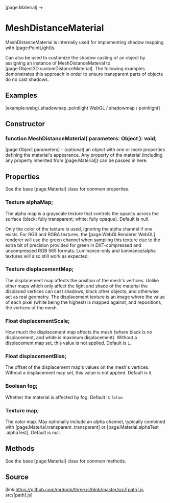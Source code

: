 [page:Material] →

# MeshDistanceMaterial

MeshDistanceMaterial is internally used for implementing shadow mapping with
[page:PointLight]s.  
  
Can also be used to customize the shadow casting of an object by assigning an
instance of MeshDistanceMaterial to [page:Object3D.customDistanceMaterial].
The following examples demonstrates this approach in order to ensure
transparent parts of objects do no cast shadows.

## Examples

[example:webgl_shadowmap_pointlight WebGL / shadowmap / pointlight]

## Constructor

###  function MeshDistanceMaterial( parameters: Object ): void;

[page:Object parameters] - (optional) an object with one or more properties
defining the material's appearance. Any property of the material (including
any property inherited from [page:Material]) can be passed in here.

## Properties

See the base [page:Material] class for common properties.

###  Texture alphaMap;

The alpha map is a grayscale texture that controls the opacity across the
surface (black: fully transparent; white: fully opaque). Default is null.  
  
Only the color of the texture is used, ignoring the alpha channel if one
exists. For RGB and RGBA textures, the [page:WebGLRenderer WebGL] renderer
will use the green channel when sampling this texture due to the extra bit of
precision provided for green in DXT-compressed and uncompressed RGB 565
formats. Luminance-only and luminance/alpha textures will also still work as
expected.

###  Texture displacementMap;

The displacement map affects the position of the mesh's vertices. Unlike other
maps which only affect the light and shade of the material the displaced
vertices can cast shadows, block other objects, and otherwise act as real
geometry. The displacement texture is an image where the value of each pixel
(white being the highest) is mapped against, and repositions, the vertices of
the mesh.

###  Float displacementScale;

How much the displacement map affects the mesh (where black is no
displacement, and white is maximum displacement). Without a displacement map
set, this value is not applied. Default is `1`.

###  Float displacementBias;

The offset of the displacement map's values on the mesh's vertices. Without a
displacement map set, this value is not applied. Default is `0`.

###  Boolean fog;

Whether the material is affected by fog. Default is `false`.

###  Texture map;

The color map. May optionally include an alpha channel, typically combined
with [page:Material.transparent .transparent] or [page:Material.alphaTest
.alphaTest]. Default is null.

## Methods

See the base [page:Material] class for common methods.

## Source

[link:https://github.com/mrdoob/three.js/blob/master/src/[path].js
src/[path].js]

